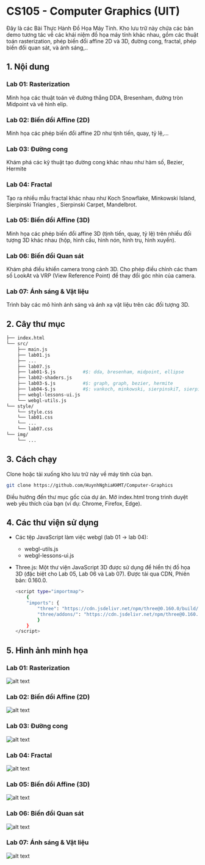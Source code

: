 # CS105 - Computer Graphics (UIT)
Đây là các Bài Thực Hành Đồ Họa Máy Tính. Kho lưu trữ này chứa các bản demo tương tác về các khái niệm đồ họa máy tính khác nhau, gồm các thuật toán rasterization, phép biến đổi affine 2D và 3D, đường cong, fractal, phép biến đổi quan sát, và ánh sáng,..

## 1. Nội dung
### Lab 01: Rasterization

Minh họa các thuật toán vẽ đường thẳng DDA, Bresenham, đường tròn Midpoint và vẽ hình elip.


### Lab 02: Biến đổi Affine (2D)

Minh họa các phép biến đổi affine 2D như tịnh tiến, quay, tỷ lệ,...

### Lab 03: Đường cong

Khám phá các kỹ thuật tạo đường cong khác nhau như hàm số, Bezier, Hermite

### Lab 04: Fractal

Tạo ra nhiều mẫu fractal khác nhau như Koch Snowflake, Minkowski Island, Sierpinski Triangles , Sierpinski Carpet, Mandelbrot.

### Lab 05: Biến đổi Affine (3D)

Minh họa các phép biến đổi affine 3D (tịnh tiến, quay, tỷ lệ) trên nhiều đối tượng 3D khác nhau (hộp, hình cầu, hình nón, hình trụ, hình xuyến).

### Lab 06: Biến đổi Quan sát

Khám phá điều khiển camera trong cảnh 3D. Cho phép điều chỉnh các tham số LookAt và VRP (View Reference Point) để thay đổi góc nhìn của camera.

### Lab 07: Ánh sáng & Vật liệu

Trình bày các mô hình ánh sáng và ánh xạ vật liệu trên các đối tượng 3D.


## 2. Cây thư mục
```bash
├── index.html
└── src/
    ├── main.js
    ├── lab01.js
    ├── ...
    ├── lab07.js
    ├── lab01-$.js          #$: dda, bresenham, midpoint, ellipse
    ├── lab02-shaders.js
    ├── lab03-$.js          #$: graph, graph, bezier, hermite
    ├── lab04-$.js          #$: vankoch, minkowski, sierpinskiT, sierpinskiC, mandelbrot, julia
    ├── webgl-lessons-ui.js
    └── webgl-utils.js
└── style/
    └── style.css
    └── lab01.css
    └── ...
    └── lab07.css
└── img/
    └── ...
```
## 3. Cách chạy
Clone hoặc tải xuống kho lưu trữ này về máy tính của bạn.
 ```bash
git clone https://github.com/HuynhNghiaKHMT/Computer-Graphics
```

Điều hướng đến thư mục gốc của dự án. Mở index.html trong trình duyệt web yêu thích của bạn (ví dụ: Chrome, Firefox, Edge).

## 4. Các thư viện sử dụng
* Các tệp JavaScript làm việc webgl (lab 01 -> lab 04):
    - webgl-utils.js
    - webgl-lessons-ui.js
* Three.js: Một thư viện JavaScript 3D được sử dụng để hiển thị đồ họa 3D (đặc biệt cho Lab 05, Lab 06 và Lab 07). Được tải qua CDN, Phiên bản: 0.160.0.

    ```bash
    <script type="importmap">
        {
        "imports": {
            "three": "https://cdn.jsdelivr.net/npm/three@0.160.0/build/three.module.js",
            "three/addons/": "https://cdn.jsdelivr.net/npm/three@0.160.0/examples/jsm/"
            }
        }
    </script>
    ```


## 5. Hình ảnh minh họa
### Lab 01: Rasterization
![alt text](img/img_lab01.png)
### Lab 02: Biến đổi Affine (2D)
![alt text](img/img_lab02.png)
### Lab 03: Đường cong
![alt text](img/img_lab03.png)
### Lab 04: Fractal
![alt text](img/img_lab04.png)
### Lab 05: Biến đổi Affine (3D)
![alt text](img/img_lab05.png)
### Lab 06: Biến đổi Quan sát
![alt text](img/img_lab06.png)
### Lab 07: Ánh sáng & Vật liệu
![alt text](img/img_lab07.png)